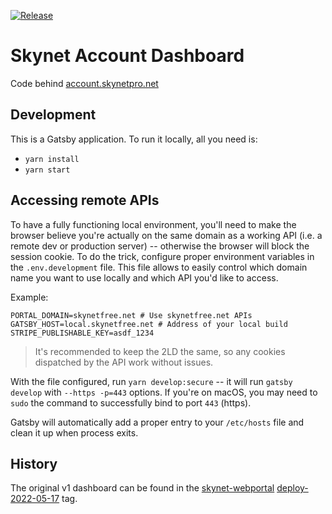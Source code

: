 [![Release](https://github.com/SkynetLabs/webportal-accounts-dashboard/actions/workflows/ci_release.yml/badge.svg)](https://github.com/SkynetLabs/webportal-accounts-dashboard/actions/workflows/ci_release.yml)

# Skynet Account Dashboard

Code behind [account.skynetpro.net](https://account.skynetpro.net/)

## Development

This is a Gatsby application. To run it locally, all you need is:

- `yarn install`
- `yarn start`

## Accessing remote APIs

To have a fully functioning local environment, you'll need to make the browser believe you're actually on the same domain as a working API (i.e. a remote dev or production server) -- otherwise the browser will block the session cookie.
To do the trick, configure proper environment variables in the `.env.development` file.
This file allows to easily control which domain name you want to use locally and which API you'd like to access.

Example:

```env
PORTAL_DOMAIN=skynetfree.net # Use skynetfree.net APIs
GATSBY_HOST=local.skynetfree.net # Address of your local build
STRIPE_PUBLISHABLE_KEY=asdf_1234
```

> It's recommended to keep the 2LD the same, so any cookies dispatched by the API work without issues.

With the file configured, run `yarn develop:secure` -- it will run `gatsby develop` with `--https -p=443` options.
If you're on macOS, you may need to `sudo` the command to successfully bind to port `443` (https).

Gatsby will automatically add a proper entry to your `/etc/hosts` file and clean it up when process exits.

## History

The original v1 dashboard can be found in the [skynet-webportal](https://github.com/SkynetLabs/skynet-webportal) [deploy-2022-05-17](https://github.com/SkynetLabs/skynet-webportal/releases/tag/deploy-2022-05-17) tag.

